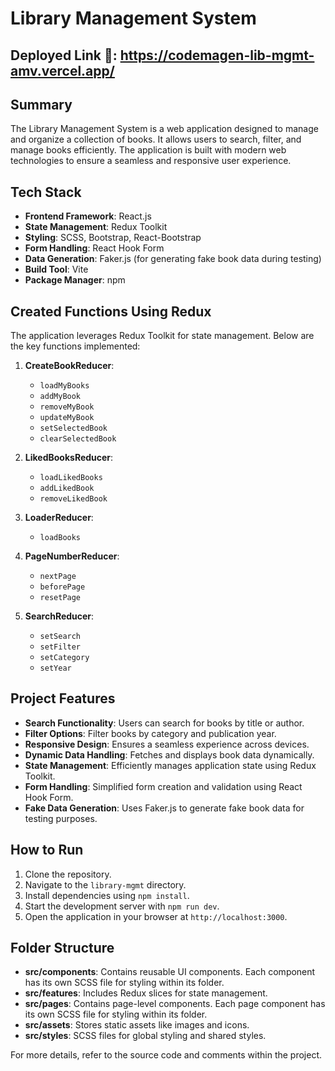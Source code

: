 # Library Management System
## Deployed Link 🔗: https://codemagen-lib-mgmt-amv.vercel.app/
## Summary
The Library Management System is a web application designed to manage and organize a collection of books. It allows users to search, filter, and manage books efficiently. The application is built with modern web technologies to ensure a seamless and responsive user experience.

## Tech Stack
- **Frontend Framework**: React.js
- **State Management**: Redux Toolkit
- **Styling**: SCSS, Bootstrap, React-Bootstrap
- **Form Handling**: React Hook Form
- **Data Generation**: Faker.js (for generating fake book data during testing)
- **Build Tool**: Vite
- **Package Manager**: npm

## Created Functions Using Redux
The application leverages Redux Toolkit for state management. Below are the key functions implemented:

1. **CreateBookReducer**:
   - `loadMyBooks`
   - `addMyBook`
   - `removeMyBook`
   - `updateMyBook`
   - `setSelectedBook`
   - `clearSelectedBook`

2. **LikedBooksReducer**:
   - `loadLikedBooks`
   - `addLikedBook`
   - `removeLikedBook`

3. **LoaderReducer**:
   - `loadBooks`

4. **PageNumberReducer**:
   - `nextPage`
   - `beforePage`
   - `resetPage`

5. **SearchReducer**:
   - `setSearch`
   - `setFilter`
   - `setCategory`
   - `setYear`

## Project Features
- **Search Functionality**: Users can search for books by title or author.
- **Filter Options**: Filter books by category and publication year.
- **Responsive Design**: Ensures a seamless experience across devices.
- **Dynamic Data Handling**: Fetches and displays book data dynamically.
- **State Management**: Efficiently manages application state using Redux Toolkit.
- **Form Handling**: Simplified form creation and validation using React Hook Form.
- **Fake Data Generation**: Uses Faker.js to generate fake book data for testing purposes.

## How to Run
1. Clone the repository.
2. Navigate to the `library-mgmt` directory.
3. Install dependencies using `npm install`.
4. Start the development server with `npm run dev`.
5. Open the application in your browser at `http://localhost:3000`.

## Folder Structure
- **src/components**: Contains reusable UI components. Each component has its own SCSS file for styling within its folder.
- **src/features**: Includes Redux slices for state management.
- **src/pages**: Contains page-level components. Each page component has its own SCSS file for styling within its folder.
- **src/assets**: Stores static assets like images and icons.
- **src/styles**: SCSS files for global styling and shared styles.

For more details, refer to the source code and comments within the project.
